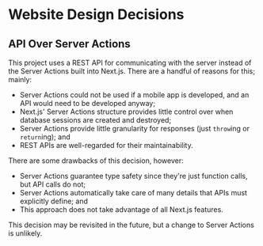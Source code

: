 # Website Design Decisions

## API Over Server Actions
This project uses a REST API for communicating with the server instead of the Server Actions built into Next.js. There are a handful of reasons for this; mainly:
  - Server Actions could not be used if a mobile app is developed, and an API would need to be developed anyway;
  - Next.js' Server Actions structure provides little control over when database sessions are created and destroyed; 
  - Server Actions provide little granularity for responses (just `throw`ing or `return`ing); and
  - REST APIs are well-regarded for their maintainability.

There are some drawbacks of this decision, however:
  - Server Actions guarantee type safety since they're just function calls, but API calls do not;
  - Server Actions automatically take care of many details that APIs must explicitly define; and
  - This approach does not take advantage of all Next.js features.

This decision may be revisited in the future, but a change to Server Actions is unlikely.